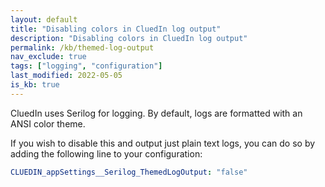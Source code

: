 ```yaml
---
layout: default
title: "Disabling colors in CluedIn log output"
description: "Disabling colors in CluedIn log output"
permalink: /kb/themed-log-output
nav_exclude: true
tags: ["logging", "configuration"]
last_modified: 2022-05-05
is_kb: true
---
```


CluedIn uses Serilog for logging. By default, logs are formatted with an ANSI color theme.

If you wish to disable this and output just plain text logs, you can do so by adding the following line to your configuration:

```yaml
CLUEDIN_appSettings__Serilog_ThemedLogOutput: "false"
```

